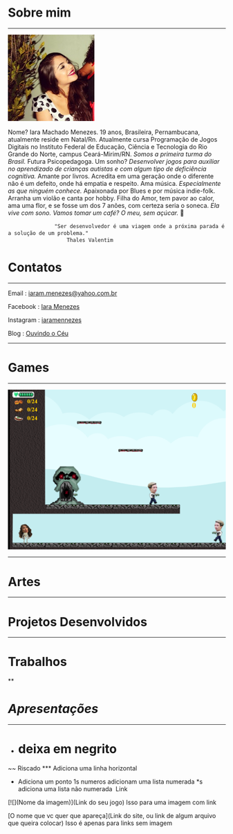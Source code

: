 # Sobre mim

***
![](eu.jpg)   
                                                       
Nome? Iara Machado Menezes. 19 anos, Brasileira, Pernambucana, atualmente reside em Natal/Rn. 
Atualmente cursa Programação de Jogos Digitais no Instituto Federal de Educação, Ciência e Tecnologia do Rio Grande do Norte, campus Ceará-Mirim/RN. _Somos a primeira turma do Brasil._ Futura Psicopedagoga. 
Um sonho? _Desenvolver jogos para auxiliar no aprendizado de crianças autistas e com algum tipo de deficiência cognitiva._ 
Amante por livros. Acredita em uma geração onde o diferente não é um defeito, onde há empatia e respeito. 
Ama música. _Especialmente as que ninguém conhece._ Apaixonada por Blues e por música indie-folk. Arranha um violão e canta por hobby. Filha do Amor, tem pavor ao calor, ama uma flor, e se fosse um dos 7 anões, com certeza seria o soneca. _Ela vive com sono._
_Vamos tomar um café? O meu, sem açúcar._ 🌺
 
  
                   "Ser desenvolvedor é uma viagem onde a próxima parada é a solução de um problema."
                       Thales Valentim 
                     

# Contatos

***

 Email :  iaram.menezes@yahoo.com.br

 Facebook : [Iara Menezes](https://www.facebook.com/iaramennezes)

 Instagram : [iaramennezes](https://www.instagram.com/iaramennezes)

 Blog : [Ouvindo o Céu](https://palavrasquecuramblog.wordpress.com/)

***

# Games

***

[![](Jogo1.png)](https://iaramenezes.github.io/JogoOficial/)

***

# Artes

***

# Projetos Desenvolvidos

***

# Trabalhos

**

# _Apresentações_

***

- # deixa em negrito
~~ Riscado
*** Adiciona uma linha horizontal
* Adiciona um ponto
1s numeros adicionam uma lista numerada
*s adiciona uma lista não numerada
![]() Link

[![](Nome da imagem)](Link do seu jogo) Isso para uma imagem com link

[O nome que vc quer que apareça](Link do site, ou link de algum arquivo que queira colocar) Isso é apenas para links sem imagem







